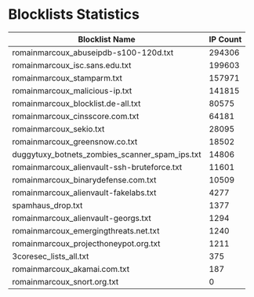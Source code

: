 # Blocklists Statistics
| Blocklist Name | IP Count |
|----|----|
| romainmarcoux_abuseipdb-s100-120d.txt | 294306 |
| romainmarcoux_isc.sans.edu.txt | 199603 |
| romainmarcoux_stamparm.txt | 157971 |
| romainmarcoux_malicious-ip.txt | 141815 |
| romainmarcoux_blocklist.de-all.txt | 80575 |
| romainmarcoux_cinsscore.com.txt | 64181 |
| romainmarcoux_sekio.txt | 28095 |
| romainmarcoux_greensnow.co.txt | 18502 |
| duggytuxy_botnets_zombies_scanner_spam_ips.txt | 14806 |
| romainmarcoux_alienvault-ssh-bruteforce.txt | 11601 |
| romainmarcoux_binarydefense.com.txt | 10509 |
| romainmarcoux_alienvault-fakelabs.txt | 4277 |
| spamhaus_drop.txt | 1377 |
| romainmarcoux_alienvault-georgs.txt | 1294 |
| romainmarcoux_emergingthreats.net.txt | 1240 |
| romainmarcoux_projecthoneypot.org.txt | 1211 |
| 3coresec_lists_all.txt | 375 |
| romainmarcoux_akamai.com.txt | 187 |
| romainmarcoux_snort.org.txt | 0 |
